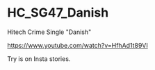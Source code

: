 # HC_SG47_Danish
Hitech Crime Single "Danish"

https://www.youtube.com/watch?v=HfhAd1t89VI

Try is on Insta stories.
